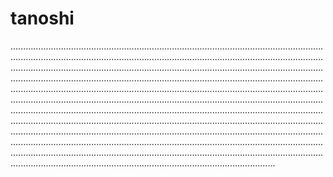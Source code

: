 # tanoshi
.............................................................................................................................................................................................................................................................................................................................................................................................................................................................................................................................................................................................................................................................................................................................................................................................................................................................................................................................................................................................................................................................................................................................................................................................................................................................................................................................................................................................................................................................................................................................